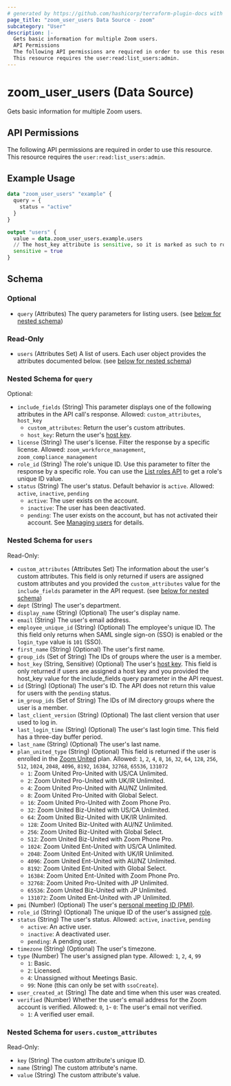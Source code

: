 ```yaml
---
# generated by https://github.com/hashicorp/terraform-plugin-docs with own template
page_title: "zoom_user_users Data Source - zoom"
subcategory: "User"
description: |-
  Gets basic information for multiple Zoom users.
  API Permissions
  The following API permissions are required in order to use this resource.
  This resource requires the user:read:list_users:admin.
---
```


# zoom_user_users (Data Source)

Gets basic information for multiple Zoom users.

## API Permissions

The following API permissions are required in order to use this resource.
This resource requires the `user:read:list_users:admin`.

## Example Usage

```terraform
data "zoom_user_users" "example" {
  query = {
    status = "active"
  }
}

output "users" {
  value = data.zoom_user_users.example.users
  // The host_key attribute is sensitive, so it is marked as such to root output
  sensitive = true
}
```

<!-- schema generated by tfplugindocs -->
## Schema

### Optional

- `query` (Attributes) The query parameters for listing users. (see [below for nested schema](#nestedatt--query))

### Read-Only

- `users` (Attributes Set) A list of users. Each user object provides the attributes documented below. (see [below for nested schema](#nestedatt--users))

<a id="nestedatt--query"></a>
### Nested Schema for `query`

Optional:

- `include_fields` (String) This parameter displays one of the following attributes in the API call's response. Allowed: `custom_attributes`, `host_key`
  - `custom_attributes`: Return the user's custom attributes.
  - `host_key`: Return the user's [host key](https://support.zoom.us/hc/en-us/articles/205172555-Using-your-host-key).
- `license` (String) The user's license. Filter the response by a specific license. Allowed: `zoom_workforce_management`, `zoom_compliance_management`
- `role_id` (String) The role's unique ID. Use this parameter to filter the response by a specific role. You can use the [List roles API](https://developers.zoom.us/docs/api/rest/reference/account/methods/#operation/roles) to get a role's unique ID value.
- `status` (String) The user's status. Default behavior is `active`. Allowed: `active`, `inactive`, `pending`
  - `active`: The user exists on the account.
  - `inactive`: The user has been deactivated.
  - `pending`: The user exists on the account, but has not activated their account. See [Managing users](https://support.zoom.us/hc/en-us/articles/201363183) for details.


<a id="nestedatt--users"></a>
### Nested Schema for `users`

Read-Only:

- `custom_attributes` (Attributes Set) The information about the user's custom attributes. This field is only returned if users are assigned custom attributes and you provided the `custom_attributes` value for the `include_fields` parameter in the API request. (see [below for nested schema](#nestedatt--users--custom_attributes))
- `dept` (String) The user's department.
- `display_name` (String) (Optional) The user's display name.
- `email` (String) The user's email address.
- `employee_unique_id` (String) (Optional) The employee's unique ID. The this field only returns when SAML single sign-on (SSO) is enabled or the `login_type` value is `101` (SSO).
- `first_name` (String) (Optional) The user's first name.
- `group_ids` (Set of String) The IDs of groups where the user is a member.
- `host_key` (String, Sensitive) (Optional) The user's [host key](https://support.zoom.us/hc/en-us/articles/205172555-Using-your-host-key). This field is only returned if users are assigned a host key and you provided the host_key value for the include_fields query parameter in the API request.
- `id` (String) (Optional) The user's ID. The API does not return this value for users with the `pending` status.
- `im_group_ids` (Set of String) The IDs of IM directory groups where the user is a member.
- `last_client_version` (String) (Optional) The last client version that user used to log in.
- `last_login_time` (String) (Optional) The user's last login time. This field has a three-day buffer period.
- `last_name` (String) (Optional) The user's last name.
- `plan_united_type` (String) (Optional) This field is returned if the user is enrolled in the [Zoom United](https://zoom.us/pricing/zoom-bundles) plan. Allowed: `1`, `2`, `4`, `8`, `16`, `32`, `64`, `128`, `256`, `512`, `1024`, `2048`, `4096`, `8192`, `16384`, `32768`, `65536`, `131072`
  - `1`:  Zoom United Pro-United with US/CA Unlimited.
  - `2`:  Zoom United Pro-United with UK/IR Unlimited.
  - `4`:  Zoom United Pro-United with AU/NZ Unlimited.
  - `8`:  Zoom United Pro-United with Global Select.
  - `16`: Zoom United Pro-United with Zoom Phone Pro.
  - `32`: Zoom United Biz-United with US/CA Unlimited.
  - `64`: Zoom United Biz-United with UK/IR Unlimited.
  - `128`: Zoom United Biz-United with AU/NZ Unlimited.
  - `256`: Zoom United Biz-United with Global Select.
  - `512`: Zoom United Biz-United with Zoom Phone Pro.
  - `1024`: Zoom United Ent-United with US/CA Unlimited.
  - `2048`: Zoom United Ent-United with UK/IR Unlimited.
  - `4096`: Zoom United Ent-United with AU/NZ Unlimited.
  - `8192`: Zoom United Ent-United with Global Select.
  - `16384`: Zoom United Ent-United with Zoom Phone Pro.
  - `32768`: Zoom United Pro-United with JP Unlimited.
  - `65536`: Zoom United Biz-United with JP Unlimited.
  - `131072`: Zoom United Ent-United with JP Unlimited.
- `pmi` (Number) (Optional) The user's [personal meeting ID (PMI)](https://developers.zoom.us/docs/api/rest/using-zoom-apis/#understanding-personal-meeting-id-pmi).
- `role_id` (String) (Optional) The unique ID of the user's assigned [role](https://developers.zoom.us/docs/api/rest/reference/account/methods/#operation/roles).
- `status` (String) The user's status. Allowed: `active`, `inactive`, `pending`
  - `active`: An active user.
  - `inactive`: A deactivated user.
  - `pending`: A pending user.
- `timezone` (String) (Optional) The user's timezone.
- `type` (Number) The user's assigned plan type. Allowed: `1`, `2`, `4`, `99`
  - `1`: Basic.
  - `2`: Licensed.
  - `4`: Unassigned without Meetings Basic.
  - `99`: None (this can only be set with `ssoCreate`).
- `user_created_at` (String) The date and time when this user was created.
- `verified` (Number) Whether the user's email address for the Zoom account is verified. Allowed: `0`, `1`- `0`: The user's email not verified.
  - `1`: A verified user email.

<a id="nestedatt--users--custom_attributes"></a>
### Nested Schema for `users.custom_attributes`

Read-Only:

- `key` (String) The custom attribute's unique ID.
- `name` (String) The custom attribute's name.
- `value` (String) The custom attribute's value.
